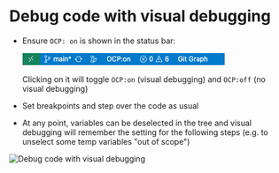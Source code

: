 # Debug code with visual debugging

- Ensure `OCP: on` is shown in the status bar:

    ![OCP:on](../screenshots/ocp-on.png)

    Clicking on it will toggle `OCP:on` (visual debugging) and `OCP:off` (no visual debugging)

- Set breakpoints and step over the code as usual

- At any point, variables can be deselected in the tree and visual debugging will remember the setting for the following steps (e.g. to unselect some temp variables "out of scope")

![Debug code with visual debugging](../screenshots/debug.gif)